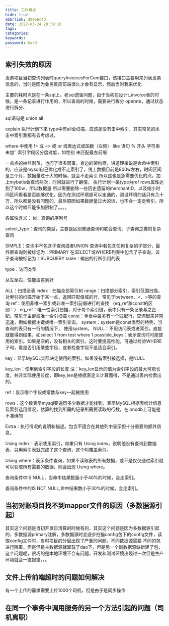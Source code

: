```yaml
---
title: 工作难点
hide: true
abbrlink: d0966c4d
date: 2022-03-24 20:39:16
tags:
categories:
keywords:
password: hard
---
```


## 索引失效的原因

发票项目当初查询列表时queryInvoicesForCom接口，该接口主要用来列表发票信息的，当时是因为业务反应前端很久才会有显示，然后当时我来优化


主要的耗时点是在一条sql上，老sql遗留问题，由于当初在设计t_invoice表的时候，是一条记录进行作用的，所以查询的时候，需要进行拆分 operate，通过状态进行拆分、

sql语句是 union all 


explain 执行计划下来 type中有all全扫描，应该是没有击中索引，其实常见的未击中索引我都有去考虑过，

where 中使用 != 或 <> 或 or 或表达式或函数（左侧）
like 语句 % 开头
字符串未加’’
索引字段区分度过低，如性别
未匹配最左前缀




一点点的抽丝剥茧，也问了很多同事，身边的架构师，讲道理来说是会命中索引的，应该是mysql自己优化成不走索引了，线上数据目前是800w左右，时间区间是三个月，数据量过于大的时候，就会不走索引
所以这也是急需要优化的点，加上mybatis会查询两次，时间就进行了翻倍，
执行计划一条type为ref rows属性达到了100w，所以数据量
所以需要删除一些历史遗留的merchantID，以及缩小时间区间看看是否能够优化，因为在测试环境是可以走通的，测试环境的话只有几十万，所以都是没有问题的，最后原因如果数据量过大的话，也不会一定走索引，所以这个时候只能多加限制了。。。。


各属性含义：
id：查询的序列号

select_type：查询的类型，主要是区别普通查询和联合查询、子查询之类的复杂查询

SIMPLE：查询中不包含子查询或者UNION
查询中若包含任何复杂的子部分，最外层查询则被标记为：PRIMARY
在SELECT或WHERE列表中包含了子查询，该子查询被标记为：SUBQUERY
table：输出的行所引用的表

type：访问类型

从左至右，性能由差到好

ALL：扫描全表
index：扫描全部索引树
range：扫描部分索引，索引范围扫描，对索引的扫描开始于某一点，返回匹配值域的行，常见于between、<、>等的查询
ref：使用非唯一索引或非唯一索引前缀进行的查找
（eq_ref和const的区别：）
eq_ref：唯一性索引扫描，对于每个索引键，表中只有一条记录与之匹配。常见于主键或唯一索引扫描
const：单表中最多有一个匹配行，查询起来非常迅速，例如根据主键或唯一索引查询。
system：system是const类型的特例，当查询的表只有一行的情况下， 使用system。
NULL：不用访问表或者索引，直接就能得到结果，如select 1 from test where 1
possible_keys：表示查询时可能使用的索引。如果是空的，没有相关的索引。这时要提高性能，可通过检验WHERE子句，看是否引用某些字段，或者检查字段不是适合索引。

key：显示MySQL实际决定使用的索引。如果没有索引被选择，是NULL

key_len：使用到索引字段的长度
注：key_len显示的值为索引字段的最大可能长度，并非实际使用长度，即key_len是根据表定义计算而得，不是通过表内检索出的。

ref：显示哪个字段或常数与key一起被使用

rows：这个数表示mysql要遍历多少数据才能找到，表示MySQL根据表统计信息及索引选用情况，估算的找到所需的记录所需要读取的行数，在innodb上可能是不准确的

Extra：执行情况的说明和描述。包含不适合在其他列中显示但十分重要的额外信息。

Using index：表示使用索引，如果只有 Using index，说明他没有查询到数据表，只用索引表就完成了这个查询，这个叫覆盖索引。

Using where：表示条件查询，如果不读取表的所有数据，或不是仅仅通过索引就可以获取所有需要的数据，则会出现 Using where。


查询条件中IS NULL，当命中结果数量小于40%的时候，会走索引。

查询条件中的IS NOT NULL,命中结果数小于30%的时候，会走索引。

## 当初对账项目找不到mapper文件的原因（多数据源引起）


其实这个问题是当初开发日清算的时候有的，其实这个问题是因为多数据源引起的，多数据源primary注解，多数据源时会逐步扫描config包下的config文件，读取config文件时，当时项目的分层出现了严重的问题，不同数据源需要
不同的包进行隔离，但是但是主数据源就卸载了dao下，但是另一个副数据源缺新建了包，这个问题呢，很巧的是本地环境不会有问题，开发和测试环境出现过一次但是生产环境就会一直报错。。。





## 文件上传前端超时的问题如何解决

有一个上传的需求需要上传1000个司机，但是由于是同步操作



## 在同一个事务中调用服务的另一个方法引起的问题（司机离职）









